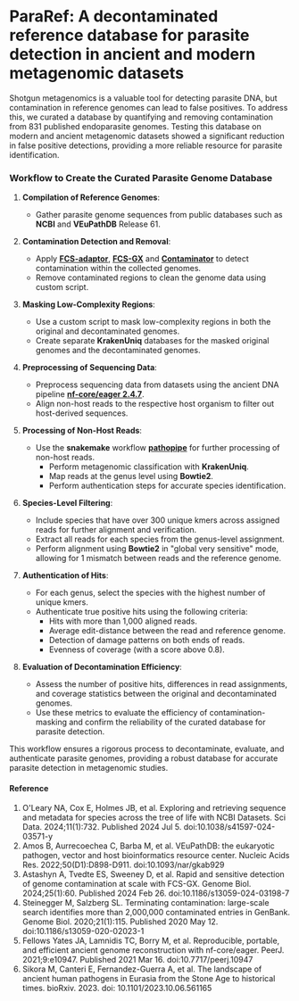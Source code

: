 # ParaRef: A decontaminated reference database for parasite detection in ancient and modern metagenomic datasets 
Shotgun metagenomics is a valuable tool for detecting parasite DNA, but contamination in reference genomes can lead to false positives. To address this, we curated a database by quantifying and removing contamination from 831 published endoparasite genomes. Testing this database on modern and ancient metagenomic datasets showed a significant reduction in false positive detections, providing a more reliable resource for parasite identification.

### Workflow to Create the Curated Parasite Genome Database

1. **Compilation of Reference Genomes**:
   - Gather parasite genome sequences from public databases such as **NCBI** and **VEuPathDB** Release 61.
   
2. **Contamination Detection and Removal**:
   - Apply **[FCS-adaptor](https://github.com/ncbi/fcs/wiki/FCS-adaptor-quickstart)**, **[FCS-GX](https://github.com/ncbi/fcs/wiki/FCS-GX-quickstart)** and **[Contaminator](https://github.com/steineggerlab/conterminator)** to detect contamination within the collected genomes.
   - Remove contaminated regions to clean the genome data using custom script.

3. **Masking Low-Complexity Regions**:
   - Use a custom script to mask low-complexity regions in both the original and decontaminated genomes.
   - Create separate **KrakenUniq** databases for the masked original genomes and the decontaminated genomes.

4. **Preprocessing of Sequencing Data**:
   - Preprocess sequencing data from datasets using the ancient DNA pipeline **[nf-core/eager 2.4.7](https://nf-co.re/eager/2.4.7)**.
   - Align non-host reads to the respective host organism to filter out host-derived sequences.

5. **Processing of Non-Host Reads**:
   - Use the **snakemake** workflow **[pathopipe](https://github.com/martinsikora/pathopipe)** for further processing of non-host reads.
     - Perform metagenomic classification with **KrakenUniq**.
     - Map reads at the genus level using **Bowtie2**.
     - Perform authentication steps for accurate species identification.

6. **Species-Level Filtering**:
   - Include species that have over 300 unique kmers across assigned reads for further alignment and verification.
   - Extract all reads for each species from the genus-level assignment.
   - Perform alignment using **Bowtie2** in "global very sensitive" mode, allowing for 1 mismatch between reads and the reference genome.

7. **Authentication of Hits**:
   - For each genus, select the species with the highest number of unique kmers.
   - Authenticate true positive hits using the following criteria:
     - Hits with more than 1,000 aligned reads.
     - Average edit-distance between the read and reference genome.
     - Detection of damage patterns on both ends of reads.
     - Evenness of coverage (with a score above 0.8).
   
8. **Evaluation of Decontamination Efficiency**:
   - Assess the number of positive hits, differences in read assignments, and coverage statistics between the original and decontaminated genomes.
   - Use these metrics to evaluate the efficiency of contamination-masking and confirm the reliability of the curated database for parasite detection.

This workflow ensures a rigorous process to decontaminate, evaluate, and authenticate parasite genomes, providing a robust database for accurate parasite detection in metagenomic studies.

#### Reference
1. O'Leary NA, Cox E, Holmes JB, et al. Exploring and retrieving sequence and metadata for species across the tree of life with NCBI Datasets. Sci Data. 2024;11(1):732. Published 2024 Jul 5. doi:10.1038/s41597-024-03571-y
2. Amos B, Aurrecoechea C, Barba M, et al. VEuPathDB: the eukaryotic pathogen, vector and host bioinformatics resource center. Nucleic Acids Res. 2022;50(D1):D898-D911. doi:10.1093/nar/gkab929
3. Astashyn A, Tvedte ES, Sweeney D, et al. Rapid and sensitive detection of genome contamination at scale with FCS-GX. Genome Biol. 2024;25(1):60. Published 2024 Feb 26. doi:10.1186/s13059-024-03198-7
4. Steinegger M, Salzberg SL. Terminating contamination: large-scale search identifies more than 2,000,000 contaminated entries in GenBank. Genome Biol. 2020;21(1):115. Published 2020 May 12. doi:10.1186/s13059-020-02023-1
5. Fellows Yates JA, Lamnidis TC, Borry M, et al. Reproducible, portable, and efficient ancient genome reconstruction with nf-core/eager. PeerJ. 2021;9:e10947. Published 2021 Mar 16. doi:10.7717/peerj.10947
6. Sikora M, Canteri E, Fernandez-Guerra A, et al. The landscape of ancient human pathogens in Eurasia from the Stone Age to historical times. bioRxiv. 2023. doi: 10.1101/2023.10.06.561165
